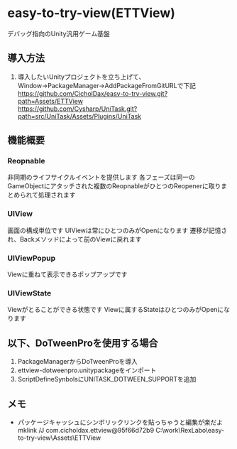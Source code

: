 # easy-to-try-view(ETTView)
デバッグ指向のUnity汎用ゲーム基盤

## 導入方法
1. 導入したいUnityプロジェクトを立ち上げて、Window→PackageManager→AddPackageFromGitURLで下記  
https://github.com/CicholDax/easy-to-try-view.git?path=Assets/ETTView  
https://github.com/Cysharp/UniTask.git?path=src/UniTask/Assets/Plugins/UniTask  

## 機能概要
### Reopnable
非同期のライフサイクルイベントを提供します
各フェーズは同一のGameObjectにアタッチされた複数のReopnableがひとつのReopenerに取りまとめられて処理されます
### UIView
画面の構成単位です
UIViewは常にひとつのみがOpenになります
遷移が記憶され、Backメソッドによって前のViewに戻れます
### UIViewPopup
Viewに重ねて表示できるポップアップです
### UIViewState
Viewがとることができる状態です
Viewに属するStateはひとつのみがOpenになります

## 以下、DoTweenProを使用する場合
1. PackageManagerからDoTweenProを導入
2. ettview-dotweenpro.unitypackageをインポート
3. ScriptDefineSynbolsにUNITASK_DOTWEEN_SUPPORTを追加

## メモ
- パッケージキャッシュにシンボリックリンクを貼っちゃうと編集が楽だよ  
mklink /J com.cicholdax.ettview@95f66d72b9 C:\work\RexLabo\easy-to-try-view\Assets\ETTView
